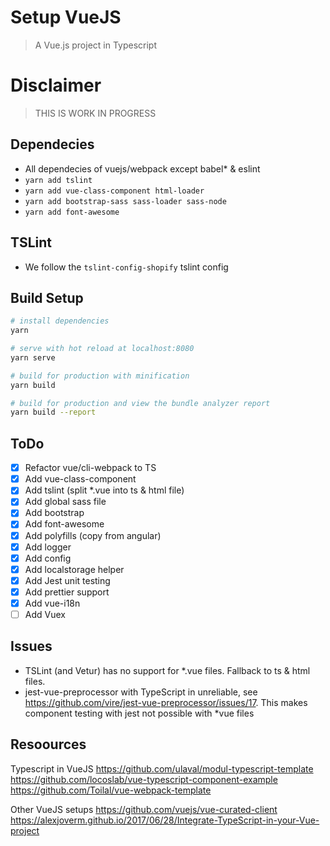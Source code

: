 # Setup VueJS

> A Vue.js project in Typescript

# Disclaimer
> THIS IS WORK IN PROGRESS

## Dependecies

- All dependecies of vuejs/webpack except babel* & eslint
- ```yarn add tslint```
- ```yarn add vue-class-component html-loader```
- ```yarn add bootstrap-sass sass-loader sass-node```
- ```yarn add font-awesome```

## TSLint

- We follow the ```tslint-config-shopify``` tslint config

## Build Setup

``` bash
# install dependencies
yarn

# serve with hot reload at localhost:8080
yarn serve

# build for production with minification
yarn build

# build for production and view the bundle analyzer report
yarn build --report
```
## ToDo

- [x] Refactor vue/cli-webpack to TS
- [x] Add vue-class-component
- [x] Add tslint (split *.vue into ts & html file)
- [x] Add global sass file
- [x] Add bootstrap
- [x] Add font-awesome
- [x] Add polyfills (copy from angular)
- [x] Add logger
- [x] Add config
- [x] Add localstorage helper
- [x] Add Jest unit testing
- [x] Add prettier support
- [x] Add vue-i18n
- [ ] Add Vuex

## Issues

- TSLint (and Vetur) has no support for *.vue files. Fallback to ts & html files.
- jest-vue-preprocessor with TypeScript in unreliable, see https://github.com/vire/jest-vue-preprocessor/issues/17. This makes component testing with jest not possible with *vue files

## Resoources

Typescript in VueJS
https://github.com/ulaval/modul-typescript-template
https://github.com/locoslab/vue-typescript-component-example
https://github.com/Toilal/vue-webpack-template

Other VueJS setups
https://github.com/vuejs/vue-curated-client
https://alexjoverm.github.io/2017/06/28/Integrate-TypeScript-in-your-Vue-project





